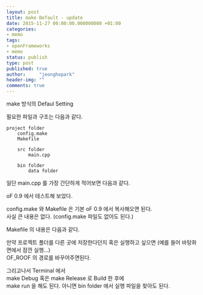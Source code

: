 ```yaml
---
layout: post
title: make Default - update
date: 2015-11-27 00:00:00.000000000 +01:00
categories:
- memo
tags:
- openFrameworks
- memo
status: publish
type: post
published: true
author:     "jeonghopark"
header-img: ""
comments: true
---
```

make 방식의 Defaul Setting

필요한 파일과 구조는 다음과 같다.

	project folder
		config.make
		Makefile
	
		src folder
			main.cpp

		bin folder
			data folder


일단 main.cpp 를 가장 간단하게 적어보면 다음과 같다.

<script src="https://gist.github.com/jeonghopark/809f9e0a2aa2c8f6a847.js"></script>


oF 0.9 에서 테스트해 보았다.


config.make 와 Makefile 은 기본 oF 0.9 에서 복사해오면 된다.    
사실 큰 내용은 없다. (config.make 파일도 없어도 된다.)

Makefile 의 내용은 다음과 같다.

<script src="https://gist.github.com/jeonghopark/89c7e418e347485ffdf4.js"></script>


만약 프로젝트 폴더를 다른 곳에 저장한다던지 혹은 실행하고 싶으면 (예를 들어 바탕화면에서 잠깐 실행...)    
OF_ROOF 의 경로를 바꾸어주면된다.


그리고나서 Terminal 에서     
make Debug 혹은 make Release 로 Build 한 후에     
make run 을 해도 된다. 아니면 bin folder 에서 실행 파일을 찾아도 된다.


